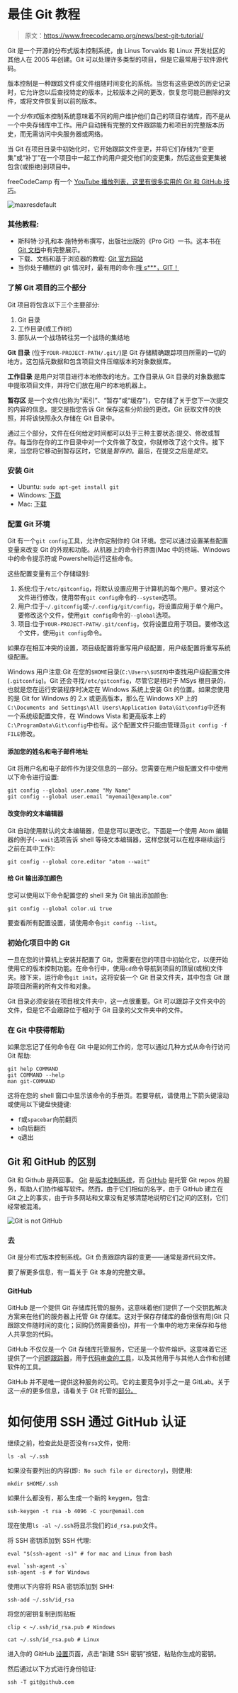# 最佳 Git 教程

> 原文：<https://www.freecodecamp.org/news/best-git-tutorial/>

Git 是一个开源的分布式版本控制系统，由 Linus Torvalds 和 Linux 开发社区的其他人在 2005 年创建。Git 可以处理许多类型的项目，但是它最常用于软件源代码。

版本控制是一种跟踪文件或文件组随时间变化的系统。当您有这些更改的历史记录时，它允许您以后查找特定的版本，比较版本之间的更改，恢复您可能已删除的文件，或将文件恢复到以前的版本。

一个*分布式*版本控制系统意味着不同的用户维护他们自己的项目存储库，而不是从一个中央存储库中工作。用户自动拥有完整的文件跟踪能力和项目的完整版本历史，而无需访问中央服务器或网络。

当 Git 在项目目录中初始化时，它开始跟踪文件变更，并将它们存储为“变更集”或“补丁”在一个项目中一起工作的用户提交他们的变更集，然后这些变更集被包含(或拒绝)到项目中。

freeCodeCamp 有一个 [YouTube 播放列表，这里有很多实用的 Git 和 GitHub 技巧](https://www.youtube.com/watch?v=vR-y_2zWrIE&list=PLWKjhJtqVAbkFiqHnNaxpOPhh9tSWMXIF)。

![maxresdefault](img/ef7c233482d9637ec6500865bf3bde7d.png)

### 其他教程:

*   斯科特·沙孔和本·施特劳布撰写，出版社出版的《Pro Git》一书。这本书在 [Git 文档](https://git-scm.com/book/en/v2)中有完整展示。
*   下载、文档和基于浏览器的教程: [Git 官方网站](https://git-scm.com/)
*   当你处于糟糕的 git 情况时，最有用的命令:[哦 s***，GIT！](http://ohshitgit.com/)

### **了解 Git 项目的三个部分**

Git 项目将包含以下三个主要部分:

1.  Git 目录
2.  工作目录(或工作树)
3.  部队从一个战场转往另一个战场的集结地

****Git 目录**** (位于`YOUR-PROJECT-PATH/.git/`)是 Git 存储精确跟踪项目所需的一切的地方。这包括元数据和包含项目文件压缩版本的对象数据库。

****工作目录**** 是用户对项目进行本地修改的地方。工作目录从 Git 目录的对象数据库中提取项目文件，并将它们放在用户的本地机器上。

****暂存区**** 是一个文件(也称为“索引”、“暂存”或“缓存”)，它存储了关于您下一次提交的内容的信息。提交是指您告诉 Git 保存这些分阶段的更改。Git 获取文件的快照，并将该快照永久存储在 Git 目录中。

通过三个部分，文件在任何给定时间都可以处于三种主要状态:提交、修改或暂存。每当你在你的工作目录中对一个文件做了改变，你就修改了这个文件。接下来，当您将它移动到暂存区时，它就是*暂存的*。最后，在提交之后是*提交*。

### **安装 Git**

*   Ubuntu: `sudo apt-get install git`
*   Windows: [下载](https://git-scm.com/download/win)
*   Mac: [下载](https://git-scm.com/download/mac)

### **配置 Git 环境**

Git 有一个`git config`工具，允许你定制你的 Git 环境。您可以通过设置某些配置变量来改变 Git 的外观和功能。从机器上的命令行界面(Mac 中的终端、Windows 中的命令提示符或 Powershell)运行这些命令。

这些配置变量有三个存储级别:

1.  系统:位于`/etc/gitconfig`，将默认设置应用于计算机的每个用户。要对这个文件进行修改，使用带有`git config`命令的`--system`选项。
2.  用户:位于`~/.gitconfig`或`~/.config/git/config`，将设置应用于单个用户。要修改这个文件，使用`git config`命令的`--global`选项。
3.  项目:位于`YOUR-PROJECT-PATH/.git/config`，仅将设置应用于项目。要修改这个文件，使用`git config`命令。

如果存在相互冲突的设置，项目级配置将重写用户级配置，用户级配置将重写系统级配置。

Windows 用户注意:Git 在您的`$HOME`目录(`C:\Users\$USER`)中查找用户级配置文件(`.gitconfig`)。Git 还会寻找`/etc/gitconfig`，尽管它是相对于 MSys 根目录的，也就是您在运行安装程序时决定在 Windows 系统上安装 Git 的位置。如果您使用的是 Git for Windows 的 2.x 或更高版本，那么在 Windows XP 上的`C:\Documents and Settings\All Users\Application Data\Git\config`中还有一个系统级配置文件，在 Windows Vista 和更高版本上的`C:\ProgramData\Git\config`中也有。这个配置文件只能由管理员`git config -f FILE`修改。

#### **添加您的姓名和电子邮件地址**

Git 将用户名和电子邮件作为提交信息的一部分。您需要在用户级配置文件中使用以下命令进行设置:

```
git config --global user.name "My Name"
git config --global user.email "myemail@example.com"
```

#### **改变你的文本编辑器**

Git 自动使用默认的文本编辑器，但是您可以更改它。下面是一个使用 Atom 编辑器的例子(`--wait`选项告诉 shell 等待文本编辑器，这样您就可以在程序继续运行之前在其中工作):

```
git config --global core.editor "atom --wait"
```

#### **给 Git 输出添加颜色**

您可以使用以下命令配置您的 shell 来为 Git 输出添加颜色:

```
git config --global color.ui true
```

要查看所有配置设置，请使用命令`git config --list`。

### **初始化项目中的 Git**

一旦在您的计算机上安装并配置了 Git，您需要在您的项目中初始化它，以便开始使用它的版本控制功能。在命令行中，使用`cd`命令导航到项目的顶层(或根)文件夹。接下来，运行命令`git init`。这将安装一个 Git 目录文件夹，其中包含 Git 跟踪项目所需的所有文件和对象。

Git 目录必须安装在项目根文件夹中，这一点很重要。Git 可以跟踪子文件夹中的文件，但是它不会跟踪位于相对于 Git 目录的父文件夹中的文件。

### **在 Git 中获得帮助**

如果您忘记了任何命令在 Git 中是如何工作的，您可以通过几种方式从命令行访问 Git 帮助:

```
git help COMMAND
git COMMAND --help
man git-COMMAND
```

这将在您的 shell 窗口中显示该命令的手册页。若要导航，请使用上下箭头键滚动或使用以下键盘快捷键:

*   `f`或`spacebar`向前翻页
*   `b`向后翻页
*   `q`退出

## **Git 和 GitHub 的区别**

Git 和 Github 是两回事。 [Git](https://git-scm.com/) 是[版本控制系统](https://en.wikipedia.org/wiki/Version_control)，而 [GitHub](https://github.com/) 是托管 Git repos 的服务，帮助人们协作编写软件。然而，由于它们相似的名字，由于 GitHub 建立在 Git 之上的事实，由于许多网站和文章没有足够清楚地说明它们之间的区别，它们经常被混淆。

![Git is not GitHub](img/bb45a64db230c7c097fbc4ff847bbd51.png)

### **去**

Git 是分布式版本控制系统。Git 负责跟踪内容的变更——通常是源代码文件。

要了解更多信息，有一篇关于 Git 本身的完整文章。

### **GitHub**

GitHub 是一个提供 Git 存储库托管的服务。这意味着他们提供了一个交钥匙解决方案来在他们的服务器上托管 Git 存储库。这对于保存存储库的备份很有用(Git 只跟踪文件随时间的变化；回购仍然需要备份)，并有一个集中的地方来保存和与他人共享您的代码。

GitHub 不仅仅是一个 Git 存储库托管服务，它还是一个软件熔炉。这意味着它还提供了一个[问题跟踪器](https://en.wikipedia.org/wiki/Issue_tracking_system)，用于[代码审查的工具](https://en.wikipedia.org/wiki/Code_review)，以及其他用于与其他人合作和创建软件的工具。

GitHub 并不是唯一提供这种服务的公司。它的主要竞争对手之一是 GitLab。关于这一点的更多信息，请看关于 Git 托管的[部分。](https://www.freecodecamp.org/news/the-beginners-guide-to-git-github/#git-repositories)

# **如何使用 SSH 通过 GitHub 认证**

继续之前，检查此处是否没有`rsa`文件，使用:

```
ls -al ~/.ssh
```

如果没有要列出的内容(即`: No such file or directory`)，则使用:

```
mkdir $HOME/.ssh
```

如果什么都没有，那么生成一个新的 keygen，包含:

```
ssh-keygen -t rsa -b 4096 -C your@email.com
```

现在使用`ls -al ~/.ssh`将显示我们的`id_rsa.pub`文件。

将 SSH 密钥添加到 SSH 代理:

```
eval "$(ssh-agent -s)" # for mac and Linux from bash
```

```
eval `ssh-agent -s`
ssh-agent -s # for Windows
```

使用以下内容将 RSA 密钥添加到 SHH:

```
ssh-add ~/.ssh/id_rsa
```

将您的密钥复制到剪贴板

```
clip < ~/.ssh/id_rsa.pub # Windows
```

```
cat ~/.ssh/id_rsa.pub # Linux
```

进入你的 GitHub [设置](https://github.com/settings/keys)页面，点击“新建 SSH 密钥”按钮，粘贴你生成的密钥。

然后通过以下方式进行身份验证:

```
ssh -T git@github.com
```